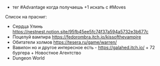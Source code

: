 
* тег #Advantage когда получаешь +1 искать с  #Moves


Список на прасниг:
- Сердца Улинь https://nestnest.notion.site/95fb45ee5fc74f37a594a5732e3b677c
- Поцелуй вампира  https://fedorombra.itch.io/kissofthevampire
- Обитатели холмов https://tesera.ru/game/warren/
- Вавилон но и другое интересное есть - https://galahed.itch.io/ + 72 бургера + Новостное Агентство
- Dungeon World
